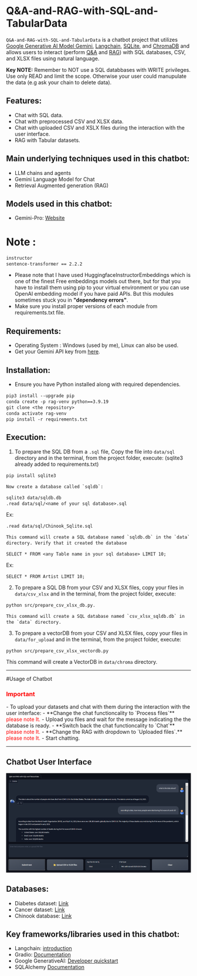 # Q&A-and-RAG-with-SQL-and-TabularData

`Q&A-and-RAG-with-SQL-and-TabularData` is a chatbot project that utilizes <u>Google Generative AI Model Gemini</u>, <u>Langchain</u>, <u>SQLite</u>, and <u>ChromaDB</u> and allows users to interact (perform <u>Q&A</u> and <u>RAG</u>) with SQL databases, CSV, and XLSX files using natural language.

**Key NOTE:** Remember to NOT use a SQL databbases with WRITE privileges. Use only READ and limit the scope. Otherwise your user could manupulate the data (e.g ask your chain to delete data).

## Features:
- Chat with SQL data.
- Chat with preprocessed CSV and XLSX data.
- Chat with uploaded CSV and XSLX files during the interaction with the user interface.
- RAG with Tabular datasets.

## Main underlying techniques used in this chatbot:
- LLM chains and agents
- Gemini Language Model for Chat
- Retrieval Augmented generation (RAG)

## Models used in this chatbot:
- Gemini-Pro: [Website](https://deepmind.google/technologies/gemini/pro/)

# Note : 
```
instructor
sentence-transformer == 2.2.2
```

- Please note that I have used HuggingfaceInstructorEmbeddings which is one of the finest Free embeddings models out there, but for that you have to install them using pip to your virtual environment or you can use OpenAI embedding model if you have paid APIs.
But this modules sometimes stuck you in **"dependency errors"**.
- Make sure you install proper versions of each module from requirements.txt file.

## Requirements:
- Operating System : Windows (used by me), Linux can also be used.
- Get your Gemini API key from [here](https://aistudio.google.com/app/apikey).

## Installation:
- Ensure you have Python installed along with required dependencies.
```
pip3 install --upgrade pip
conda create -p rag-venv python==3.9.19
git clone <the repository>
conda activate rag-venv
pip install -r requirements.txt
```
## Execution:

1. To prepare the SQL DB from a `.sql` file, Copy the file into `data/sql` directory and in the terminal, from the project folder, execute: (sqlite3 already added to requirements.txt)
```
pip install sqlite3
```

	Now create a database called `sqldb`:
```
sqlite3 data/sqldb.db
.read data/sql/<name of your sql database>.sql
```
Ex:
```
.read data/sql/Chinook_Sqlite.sql
```

	This command will create a SQL database named `sqldb.db` in the `data` directory. Verify that it created the database
```
SELECT * FROM <any Table name in your sql database> LIMIT 10;
```
Ex:
```
SELECT * FROM Artist LIMIT 10;
```

2. To prepare a SQL DB from your CSV and XLSX files, copy your files in `data/csv_xlsx` and in the terminal, from the project folder, execute:
```
python src/prepare_csv_xlsx_db.py.
```

	This command will create a SQL database named `csv_xlsx_sqldb.db` in the `data` directory.

3. To prepare a vectorDB from your CSV and XLSX files, copy your files in `data/for_upload` and in the terminal, from the project folder, execute:
```
python src/prepare_csv_xlsx_vectordb.py
```
This command will create a VectorDB in `data/chroma` directory.


------------

#Usage of  Chatbot
<h3><span style="color:red">Important</span></h3>
- To upload your datasets and chat with them during the interaction with the user interface:
- **Change the chat functioncality to `Process files`** <span style="color:red">please note It.</span>
- Upload you files and wait for the message indicating the the database is ready.
- **Switch back the chat functioncality to `Chat`** <span style="color:red">please note It.</span>
- **Change the RAG with dropdown to `Uploaded files`.** <span style="color:red">please note It.</span>
- Start chatting.


------------



## Chatbot User Interface
<div align="center">
  <img src="images/UI.png" alt="ChatBot UI">
</div>

## Databases:
- Diabetes dataset: [Link](https://www.kaggle.com/datasets/akshaydattatraykhare/diabetes-dataset?resource=download&select=diabetes.csv)
- Cancer dataset: [Link](https://www.kaggle.com/datasets/rohansahana/breast-cancer-dataset-for-beginners?select=train.csv)
- Chinook database: [Link](https://database.guide/2-sample-databases-sqlite/)

## Key frameworks/libraries used in this chatbot:
- Langchain: [introduction](https://python.langchain.com/docs/get_started/introduction)
- Gradio: [Documentation](https://www.gradio.app/docs/interface)
- Google GenerativeAI: [Developer quickstart](https://ai.google.dev/)
- SQLAlchemy [Documentation](https://www.sqlalchemy.org/)